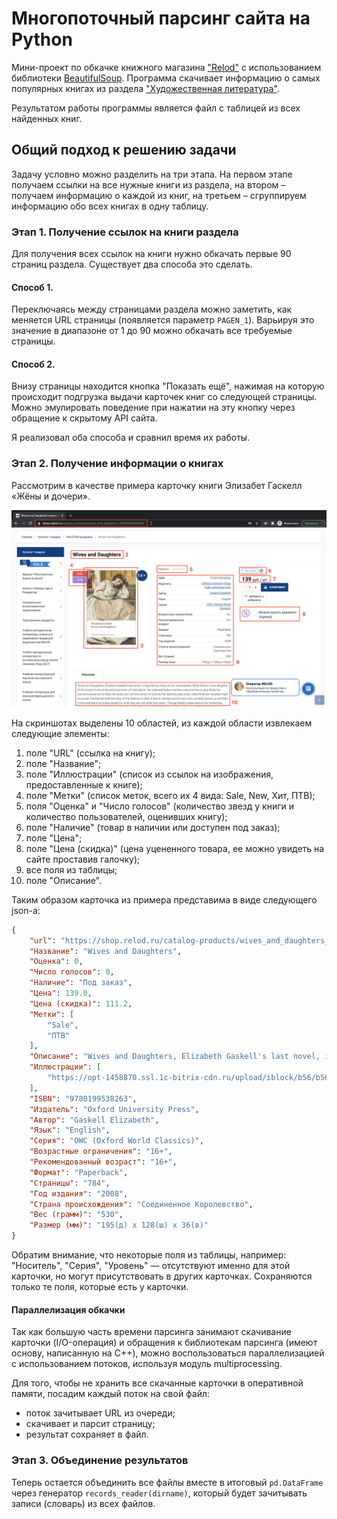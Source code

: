 # Многопоточный парсинг сайта на Python

Мини-проект по обкачке книжного магазина ["Relod"](https://shop.relod.ru/) с использованием библиотеки [BeautifulSoup](https://www.crummy.com/software/BeautifulSoup/bs4/doc/). Программа скачивает информацию о самых популярных книгах из раздела ["Художественная литература"](https://shop.relod.ru/catalog-products/4577/?sort=PROPERTY_RATING&order=desc).

Результатом работы программы является файл с таблицей из всех найденных книг.

## Общий подход к решению задачи

Задачу условно можно разделить на три этапа. На первом этапе получаем ссылки на все нужные книги из раздела, на втором – получаем информацию о каждой из книг, на третьем – сгруппируем информацию обо всех книгах в одну таблицу.

### Этап 1. Получение ссылок на книги раздела

Для получения всех ссылок на книги нужно обкачать первые 90 страниц раздела. Существует два способа это сделать.

#### Способ 1.

Переключаясь между страницами раздела можно заметить, как меняется URL страницы (появляется параметр `PAGEN_1`). Варьируя это значение в диапазоне от 1 до 90 можно обкачать все требуемые страницы.

#### Способ 2. 

Внизу страницы находится кнопка "Показать ещё", нажимая на которую происходит подгрузка выдачи карточек книг со следующей страницы. Можно эмулировать поведение при нажатии на эту кнопку через обращение к скрытому API сайта.

Я реализовал оба способа и сравнил время их работы.

### Этап 2. Получение информации о книгах

Рассмотрим в качестве примера карточку книги Элизабет Гаскелл «Жёны и дочери».

![скриншот_1](screenshot_1.png)

На скриншотах выделены 10 областей, из каждой области извлекаем следующие элементы:

1. поле "URL" (ссылка на книгу);
2. поле "Название";
3. поле "Иллюстрации" (список из ссылок на изображения, предоставленные к книге);
4. поле "Метки" (список меток, всего их 4 вида: Sale, New, Хит, ПТВ);
5. поля "Оценка" и "Число голосов" (количество звезд у книги и количество пользователей, оценивших книгу);
6. поле "Наличие" (товар в наличии или доступен под заказ);
7. поле "Цена";
8. поле "Цена (скидка)" (цена уцененного товара, ее можно увидеть на сайте проставив галочку);
9. все поля из таблицы;
10. поле "Описание".


Таким образом карточка из примера представима в виде следующего json-а:

```json
{
    "url": "https://shop.relod.ru/catalog-products/wives_and_daughters_9780199538263/",
    "Название": "Wives and Daughters",
    "Оценка": 0,
    "Число голосов": 0,
    "Наличие": "Под заказ",
    "Цена": 139.0,
    "Цена (скидка)": 111.2,
    "Метки": [
        "Sale",
        "ПТВ"
    ],
    "Описание": "Wives and Daughters, Elizabeth Gaskell's last novel, is regarded by many as her masterpiece. Molly Gibson is the daughter of the doctor in the small provincial town of Hollingford. ...",
    "Иллюстрации": [
        "https://opt-1458870.ssl.1c-bitrix-cdn.ru/upload/iblock/b56/b5612e1932cafcd6cf5f0895eab8c426.jpg?153149314326232"
    ],
    "ISBN": "9780199538263",
    "Издатель": "Oxford University Press",
    "Автор": "Gaskell Elizabeth",
    "Язык": "English",
    "Серия": "OWC (Oxford World Classics)",
    "Возрастные ограничения": "16+",
    "Рекомендованный возраст": "16+",
    "Формат": "Paperback",
    "Страницы": "784",
    "Год издания": "2008",
    "Страна происхождения": "Соединенное Королевство",
    "Вес (грамм)": "530",
    "Размер (мм)": "195(д) х 128(ш) х 36(в)"
}
```
Обратим внимание, что некоторые поля из таблицы, например: "Носитель", "Серия", "Уровень" — отсутствуют именно для этой карточки, но могут присутствовать в других карточках.
Сохраняются только те поля, которые есть у карточки.



#### Параллелизация обкачки

Так как большую часть времени парсинга занимают скачивание карточки (I/O-операция) и обращения к библиотекам парсинга (имеют основу, написанную на C++), можно воспользоваться параллелизацией с использованием потоков, используя модуль multiprocessing.

Для того, чтобы не хранить все скачанные карточки в оперативной памяти, посадим каждый поток на свой файл:

* поток зачитывает URL из очереди;
* скачивает и парсит страницу;
* результат сохраняет в файл.

### Этап 3. Объединение результатов

Теперь остается объединить все файлы вместе в итоговый `pd.DataFrame` через генератор `records_reader(dirname)`, который будет зачитывать записи (словарь) из всех файлов.

